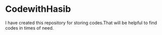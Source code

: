 # CodewithHasib
I have created this repository for storing codes.That will be helpful to find codes in times of need.

